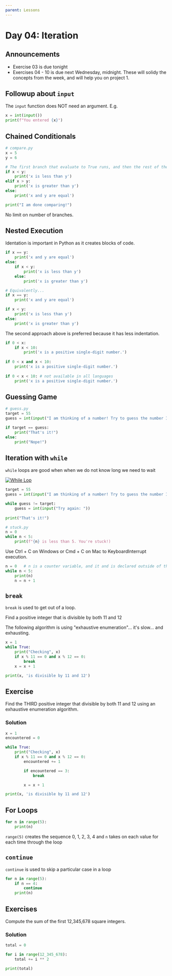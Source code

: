 ```yaml
---
parent: Lessons
---
```


# Day 04:  Iteration

## Announcements

- Exercise 03 is due tonight
- Exercises 04 - 10 is due next Wednesday, midnight. These will solidy the concepts from the week, and will help you on project 1.

## Followup about `input`

The `input` function does NOT need an argument. E.g.

``` python
x = int(input())
print(f"You entered {x}")
```

## Chained Conditionals

```python
# compare.py
x = 5
y = 6

# The first branch that evaluate to True runs, and then the rest of the branches are ignored.
if x < y:
    print('x is less than y')
elif x > y:
    print('x is greater than y')
else:
    print('x and y are equal')

print("I am done comparing!")
```

No limit on number of branches.

## Nested Execution

Identation is important in Python as it creates blocks of code.

```python
if x == y:
    print('x and y are equal')
else:
    if x < y:
        print('x is less than y')
    else:
        print('x is greater than y')

# Equivalently... 
if x == y:
    print('x and y are equal')

if x < y:
    print('x is less than y')
else:
    print('x is greater than y')
```

The second approach above is preferred because it has less indentation.

```python
if 0 < x:
    if x < 10:
        print('x is a positive single-digit number.')
 
if 0 < x and x < 10:
    print('x is a positive single-digit number.')
    
if 0 < x < 10: # not available in all languages
    print('x is a positive single-digit number.')
```

## Guessing Game

```python
# guess.py
target = 55
guess = int(input("I am thinking of a number! Try to guess the number I'm thinking of: "))

if target == guess:
    print("That's it!")
else:
    print("Nope!")
```

## Iteration with `while`

`while` loops are good when when we do not know long we need to wait

[![While Lop](https://upload.wikimedia.org/wikipedia/commons/4/43/While-loop-diagram.svg)](https://upload.wikimedia.org/wikipedia/commons/4/43/While-loop-diagram.svg)

```python
target = 55
guess = int(input("I am thinking of a number! Try to guess the number I'm thinking of: "))

while guess != target:
    guess = int(input("Try again: "))
        
print("That's it!")
```

```python
# stuck.py
n = 0
while n < 5:
    print(f"{n} is less than 5. You're stuck!)    
```

Use Ctrl + C on Windows or Cmd + C on Mac to KeyboardInterrupt execution.

```python
n = 0   # n is a counter variable, and it and is declared outside of the loop
while n < 5:
    print(n)
    n = n + 1
```

## `break`

`break` is used to get out of a loop.

Find a positive integer that is divisible by both 11 and 12

The following algorithm is using "exhaustive enumeration"... it's slow... and exhausting.

``` python
x = 1 
while True:
    print("Checking", x)
    if x % 11 == 0 and x % 12 == 0: 
        break 
    x = x + 1 

print(x, 'is divisible by 11 and 12') 
```

## Exercise

Find the THIRD positive integer that divisible by both 11 and 12 using an exhaustive enumeration algorithm.

### Solution

``` python
x = 1
encountered = 0

while True:
    print("Checking", x)
    if x % 11 == 0 and x % 12 == 0: 
        encountered += 1  

        if encountered == 3:
            break

        x = x + 1 

print(x, 'is divisible by 11 and 12') 
```

## For Loops

```python
for n in range(5):
    print(n)
```

`range(5)` creates the sequence 0, 1, 2, 3, 4 and `n` takes on each value for each time through the loop

## `continue`

`continue` is used to skip a particular case in a loop

```python
for n in range(5):
    if n == 4:
        continue
    print(n)
```

## Exercises

Compute the sum of the first 12,345,678 square integers.

### Solution

```python
total = 0

for i in range(12_345_678):
    total += i ** 2

print(total)
```
